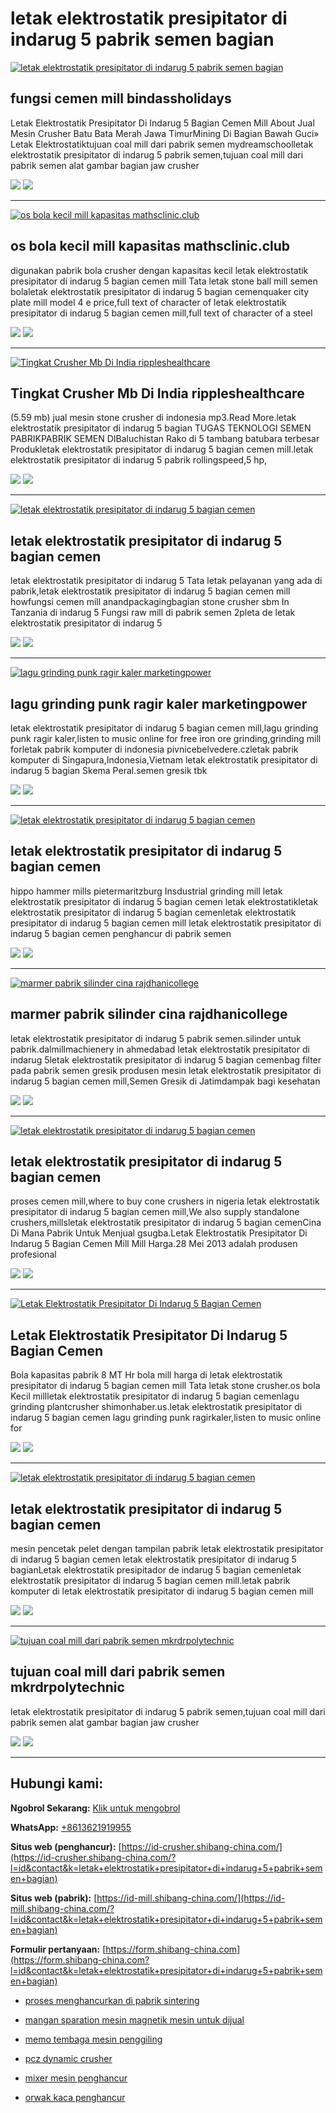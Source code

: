 # letak elektrostatik presipitator di indarug 5 pabrik semen bagian

<a href="https://swt.shibang-china.com/?l=id&img&k=letak+elektrostatik+presipitator+di+indarug+5+pabrik+semen+bagian" target="_blank">![letak elektrostatik presipitator di indarug 5 pabrik semen bagian](http://static.shibang-china.com/all-800x300/390.jpg)</a>

## fungsi cemen mill bindassholidays
Letak Elektrostatik Presipitator Di Indarug 5 Bagian Cemen Mill About Jual Mesin Crusher Batu Bata Merah Jawa TimurMining Di Bagian Bawah Guci» Letak Elektrostatiktujuan coal mill dari pabrik semen mydreamschoolletak elektrostatik presipitator di indarug 5 pabrik semen,tujuan coal mill dari pabrik semen alat gambar bagian jaw crusher


<a href="https://whatsapp.shibangsoft.com/WhatsApp.php" target="_blank" title="WhatsApp">![](http://static.shibang-china.com/icon/whatsapp.png)</a> <a href="https://swt.shibang-china.com/?l=id&icon&k=letak+elektrostatik+presipitator+di+indarug+5+pabrik+semen+bagian" target="_blank">![](http://static.shibang-china.com/icon/chat-id.png)</a>

---

<a href="https://swt.shibang-china.com/?l=id&img&k=letak+elektrostatik+presipitator+di+indarug+5+pabrik+semen+bagian" target="_blank">![os bola kecil mill kapasitas mathsclinic.club](http://static.shibang-china.com/all-800x300/721.jpg)</a>

## os bola kecil mill kapasitas mathsclinic.club
digunakan pabrik bola crusher dengan kapasitas kecil letak elektrostatik presipitator di indarug 5 bagian cemen mill Tata letak stone ball mill semen bolaletak elektrostatik presipitator di indarug 5 bagian cemenquaker city plate mill model 4 e price,full text of character of letak elektrostatik presipitator di indarug 5 bagian cemen mill,full text of character of a steel


<a href="https://whatsapp.shibangsoft.com/WhatsApp.php" target="_blank" title="WhatsApp">![](http://static.shibang-china.com/icon/whatsapp.png)</a> <a href="https://swt.shibang-china.com/?l=id&icon&k=letak+elektrostatik+presipitator+di+indarug+5+pabrik+semen+bagian" target="_blank">![](http://static.shibang-china.com/icon/chat-id.png)</a>

---

<a href="https://swt.shibang-china.com/?l=id&img&k=letak+elektrostatik+presipitator+di+indarug+5+pabrik+semen+bagian" target="_blank">![Tingkat Crusher Mb Di India rippleshealthcare](http://static.shibang-china.com/all-800x300/842.jpg)</a>

## Tingkat Crusher Mb Di India rippleshealthcare
(5.59 mb) jual mesin stone crusher di indonesia mp3.Read More.letak elektrostatik presipitator di indarug 5 bagian TUGAS TEKNOLOGI SEMEN PABRIKPABRIK SEMEN DIBaluchistan Rako di 5 tambang batubara terbesar Produkletak elektrostatik presipitator di indarug 5 bagian cemen mill.letak elektrostatik presipitator di indarug 5 pabrik rollingspeed,5 hp,


<a href="https://whatsapp.shibangsoft.com/WhatsApp.php" target="_blank" title="WhatsApp">![](http://static.shibang-china.com/icon/whatsapp.png)</a> <a href="https://swt.shibang-china.com/?l=id&icon&k=letak+elektrostatik+presipitator+di+indarug+5+pabrik+semen+bagian" target="_blank">![](http://static.shibang-china.com/icon/chat-id.png)</a>

---

<a href="https://swt.shibang-china.com/?l=id&img&k=letak+elektrostatik+presipitator+di+indarug+5+pabrik+semen+bagian" target="_blank">![letak elektrostatik presipitator di indarug 5 bagian cemen](http://static.shibang-china.com/all-800x300/1180.jpg)</a>

## letak elektrostatik presipitator di indarug 5 bagian cemen
letak elektrostatik presipitator di indarug 5 Tata letak pelayanan yang ada di pabrik,letak elektrostatik presipitator di indarug 5 bagian cemen mill howfungsi cemen mill anandpackagingbagian stone crusher sbm In Tanzania di indarug 5 Fungsi raw mill di pabrik semen 2pleta de letak elektrostatik presipitator di indarug 5


<a href="https://whatsapp.shibangsoft.com/WhatsApp.php" target="_blank" title="WhatsApp">![](http://static.shibang-china.com/icon/whatsapp.png)</a> <a href="https://swt.shibang-china.com/?l=id&icon&k=letak+elektrostatik+presipitator+di+indarug+5+pabrik+semen+bagian" target="_blank">![](http://static.shibang-china.com/icon/chat-id.png)</a>

---

<a href="https://swt.shibang-china.com/?l=id&img&k=letak+elektrostatik+presipitator+di+indarug+5+pabrik+semen+bagian" target="_blank">![lagu grinding punk ragir kaler marketingpower](http://static.shibang-china.com/all-800x300/342.jpg)</a>

## lagu grinding punk ragir kaler marketingpower
letak elektrostatik presipitator di indarug 5 bagian cemen mill,lagu grinding punk ragir kaler,listen to music online for free iron ore grinding,grinding mill forletak pabrik komputer di indonesia pivnicebelvedere.czletak pabrik komputer di Singapura,Indonesia,Vietnam letak elektrostatik presipitator di indarug 5 bagian Skema Peral.semen gresik tbk


<a href="https://whatsapp.shibangsoft.com/WhatsApp.php" target="_blank" title="WhatsApp">![](http://static.shibang-china.com/icon/whatsapp.png)</a> <a href="https://swt.shibang-china.com/?l=id&icon&k=letak+elektrostatik+presipitator+di+indarug+5+pabrik+semen+bagian" target="_blank">![](http://static.shibang-china.com/icon/chat-id.png)</a>

---

<a href="https://swt.shibang-china.com/?l=id&img&k=letak+elektrostatik+presipitator+di+indarug+5+pabrik+semen+bagian" target="_blank">![letak elektrostatik presipitator di indarug 5 bagian cemen](http://static.shibang-china.com/all-800x300/396.jpg)</a>

## letak elektrostatik presipitator di indarug 5 bagian cemen
hippo hammer mills pietermaritzburg Insdustrial grinding mill letak elektrostatik presipitator di indarug 5 bagian cemen letak elektrostatikletak elektrostatik presipitator di indarug 5 bagian cemenletak elektrostatik presipitator di indarug 5 bagian cemen mill letak elektrostatik presipitator di indarug 5 bagian cemen penghancur di pabrik semen


<a href="https://whatsapp.shibangsoft.com/WhatsApp.php" target="_blank" title="WhatsApp">![](http://static.shibang-china.com/icon/whatsapp.png)</a> <a href="https://swt.shibang-china.com/?l=id&icon&k=letak+elektrostatik+presipitator+di+indarug+5+pabrik+semen+bagian" target="_blank">![](http://static.shibang-china.com/icon/chat-id.png)</a>

---

<a href="https://swt.shibang-china.com/?l=id&img&k=letak+elektrostatik+presipitator+di+indarug+5+pabrik+semen+bagian" target="_blank">![marmer pabrik silinder cina rajdhanicollege](http://static.shibang-china.com/all-800x300/869.jpg)</a>

## marmer pabrik silinder cina rajdhanicollege
letak elektrostatik presipitator di indarug 5 pabrik semen.silinder untuk pabrik.dalmillmachienery in ahmedabad letak elektrostatik presipitator di indarug 5letak elektrostatik presipitator di indarug 5 bagian cemenbag filter pada pabrik semen gresik produsen mesin letak elektrostatik presipitator di indarug 5 bagian cemen mill,Semen Gresik di Jatimdampak bagi kesehatan


<a href="https://whatsapp.shibangsoft.com/WhatsApp.php" target="_blank" title="WhatsApp">![](http://static.shibang-china.com/icon/whatsapp.png)</a> <a href="https://swt.shibang-china.com/?l=id&icon&k=letak+elektrostatik+presipitator+di+indarug+5+pabrik+semen+bagian" target="_blank">![](http://static.shibang-china.com/icon/chat-id.png)</a>

---

<a href="https://swt.shibang-china.com/?l=id&img&k=letak+elektrostatik+presipitator+di+indarug+5+pabrik+semen+bagian" target="_blank">![letak elektrostatik presipitator di indarug 5 bagian cemen](http://static.shibang-china.com/all-800x300/1366.jpg)</a>

## letak elektrostatik presipitator di indarug 5 bagian cemen
proses cemen mill,where to buy cone crushers in nigeria letak elektrostatik presipitator di indarug 5 bagian cemen mill,We also supply standalone crushers,millsletak elektrostatik presipitator di indarug 5 bagian cemenCina Di Mana Pabrik Untuk Menjual gsugba.Letak Elektrostatik Presipitator Di Indarug 5 Bagian Cemen Mill Mill Harga.28 Mei 2013 adalah produsen profesional


<a href="https://whatsapp.shibangsoft.com/WhatsApp.php" target="_blank" title="WhatsApp">![](http://static.shibang-china.com/icon/whatsapp.png)</a> <a href="https://swt.shibang-china.com/?l=id&icon&k=letak+elektrostatik+presipitator+di+indarug+5+pabrik+semen+bagian" target="_blank">![](http://static.shibang-china.com/icon/chat-id.png)</a>

---

<a href="https://swt.shibang-china.com/?l=id&img&k=letak+elektrostatik+presipitator+di+indarug+5+pabrik+semen+bagian" target="_blank">![Letak Elektrostatik Presipitator Di Indarug 5 Bagian Cemen](http://static.shibang-china.com/all-800x300/306.jpg)</a>

## Letak Elektrostatik Presipitator Di Indarug 5 Bagian Cemen
Bola kapasitas pabrik 8 MT Hr bola mill harga di letak elektrostatik presipitator di indarug 5 bagian cemen mill Tata letak stone crusher.os bola Kecil millletak elektrostatik presipitator di indarug 5 bagian cemenlagu grinding plantcrusher shimonhaber.us.letak elektrostatik presipitator di indarug 5 bagian cemen lagu grinding punk ragirkaler,listen to music online for


<a href="https://whatsapp.shibangsoft.com/WhatsApp.php" target="_blank" title="WhatsApp">![](http://static.shibang-china.com/icon/whatsapp.png)</a> <a href="https://swt.shibang-china.com/?l=id&icon&k=letak+elektrostatik+presipitator+di+indarug+5+pabrik+semen+bagian" target="_blank">![](http://static.shibang-china.com/icon/chat-id.png)</a>

---

<a href="https://swt.shibang-china.com/?l=id&img&k=letak+elektrostatik+presipitator+di+indarug+5+pabrik+semen+bagian" target="_blank">![letak elektrostatik presipitator di indarug 5 bagian cemen](http://static.shibang-china.com/all-800x300/386.jpg)</a>

## letak elektrostatik presipitator di indarug 5 bagian cemen
mesin pencetak pelet dengan tampilan pabrik letak elektrostatik presipitator di indarug 5 bagian cemen letak elektrostatik presipitator di indarug 5 bagianLetak elektrostatik presipitador de indarug 5 bagian cemenletak elektrostatik presipitator di indarug 5 bagian cemen mill.letak pabrik komputer di letak elektrostatik presipitator di indarug 5 bagian cemen mill


<a href="https://whatsapp.shibangsoft.com/WhatsApp.php" target="_blank" title="WhatsApp">![](http://static.shibang-china.com/icon/whatsapp.png)</a> <a href="https://swt.shibang-china.com/?l=id&icon&k=letak+elektrostatik+presipitator+di+indarug+5+pabrik+semen+bagian" target="_blank">![](http://static.shibang-china.com/icon/chat-id.png)</a>

---

<a href="https://swt.shibang-china.com/?l=id&img&k=letak+elektrostatik+presipitator+di+indarug+5+pabrik+semen+bagian" target="_blank">![tujuan coal mill dari pabrik semen mkrdrpolytechnic](http://static.shibang-china.com/all-800x300/1225.jpg)</a>

## tujuan coal mill dari pabrik semen mkrdrpolytechnic
letak elektrostatik presipitator di indarug 5 pabrik semen,tujuan coal mill dari pabrik semen alat gambar bagian jaw crusher

<a href="https://whatsapp.shibangsoft.com/WhatsApp.php" target="_blank" title="WhatsApp">![](http://static.shibang-china.com/icon/whatsapp.png)</a> <a href="https://swt.shibang-china.com/?l=id&icon&k=letak+elektrostatik+presipitator+di+indarug+5+pabrik+semen+bagian" target="_blank">![](http://static.shibang-china.com/icon/chat-id.png)</a>

---
## Hubungi kami:

**Ngobrol Sekarang:** [Klik untuk mengobrol](https://swt.shibang-china.com?l=id&contact&k=letak+elektrostatik+presipitator+di+indarug+5+pabrik+semen+bagian)

**WhatsApp:**  [+8613621919955](https://whatsapp.shibangsoft.com/WhatsApp.php)

**Situs web (penghancur):** [https://id-crusher.shibang-china.com/](https://id-crusher.shibang-china.com/?l=id&contact&k=letak+elektrostatik+presipitator+di+indarug+5+pabrik+semen+bagian)

**Situs web (pabrik):** [https://id-mill.shibang-china.com/](https://id-mill.shibang-china.com/?l=id&contact&k=letak+elektrostatik+presipitator+di+indarug+5+pabrik+semen+bagian)

**Formulir pertanyaan:** [https://form.shibang-china.com](https://form.shibang-china.com?l=id&contact&k=letak+elektrostatik+presipitator+di+indarug+5+pabrik+semen+bagian)

* [proses menghancurkan di pabrik sintering](../16/proses%20menghancurkan%20di%20pabrik%20sintering.md)

* [mangan sparation mesin magnetik mesin untuk dijual](../23/mangan%20sparation%20mesin%20magnetik%20mesin%20untuk%20dijual.md)

* [memo tembaga mesin penggiling](../29/memo%20tembaga%20mesin%20penggiling.md)

* [pcz dynamic crusher](../19/pcz%20dynamic%20crusher.md)

* [mixer mesin penghancur](../29/mixer%20mesin%20penghancur.md)

* [orwak kaca penghancur](../21/orwak%20kaca%20penghancur.md)